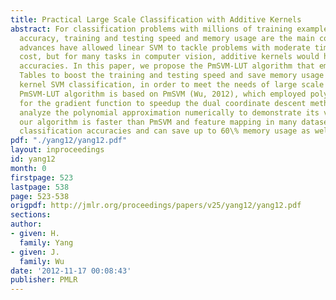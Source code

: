 ```yaml
---
title: Practical Large Scale Classification with Additive Kernels
abstract: For classification problems with millions of training examples or dimensions,
  accuracy, training and testing speed and memory usage are the main concerns. Recent
  advances have allowed linear SVM to tackle problems with moderate time and space
  cost, but for many tasks in computer vision, additive kernels would have higher
  accuracies. In this paper, we propose the PmSVM-LUT algorithm that employs Look-Up
  Tables to boost the training and testing speed and save memory usage of additive
  kernel SVM classification, in order to meet the needs of large scale problems. The
  PmSVM-LUT algorithm is based on PmSVM (Wu, 2012), which employed polynomial approximation
  for the gradient function to speedup the dual coordinate descent method. We also
  analyze the polynomial approximation numerically to demonstrate its validity. Empirically,
  our algorithm is faster than PmSVM and feature mapping in many datasets with higher
  classification accuracies and can save up to 60\% memory usage as well.
pdf: "./yang12/yang12.pdf"
layout: inproceedings
id: yang12
month: 0
firstpage: 523
lastpage: 538
page: 523-538
origpdf: http://jmlr.org/proceedings/papers/v25/yang12/yang12.pdf
sections: 
author:
- given: H.
  family: Yang
- given: J.
  family: Wu
date: '2012-11-17 00:08:43'
publisher: PMLR
---
```

